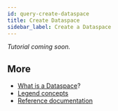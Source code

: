 ```yaml
---
id: query-create-dataspace
title: Create Dataspace
sidebar_label: Create a Dataspace
---
```


_Tutorial coming soon._

## More
- [What is a Dataspace](../concepts/legend-studio-concepts.md/#dataspace)?
- [Legend concepts](../concepts/legend-concepts)
- [Reference documentation](../reference/legend-language)